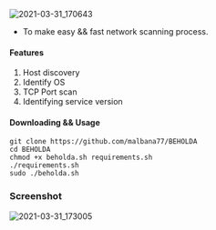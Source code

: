 ![2021-03-31_170643](https://user-images.githubusercontent.com/77072306/113157402-dc660800-9208-11eb-8450-0f59bb8626ab.png)

* To make easy && fast network scanning process.

#### Features
1. Host discovery
2. Identify OS 
3. TCP Port scan
4. Identifying service version

#### Downloading && Usage
```
git clone https://github.com/malbana77/BEHOLDA
cd BEHOLDA
chmod +x beholda.sh requirements.sh
./requirements.sh
sudo ./beholda.sh
```
### Screenshot

![2021-03-31_173005](https://user-images.githubusercontent.com/77072306/113161284-ea3a7e00-9246-11eb-9418-74a701bbc0d6.png)

